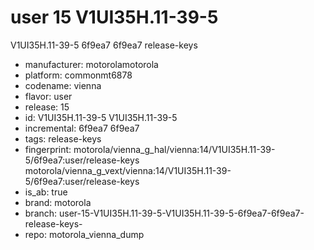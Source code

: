 # user 15 V1UI35H.11-39-5
V1UI35H.11-39-5 6f9ea7
6f9ea7 release-keys
- manufacturer: motorolamotorola
- platform: commonmt6878
- codename: vienna
- flavor: user
- release: 15
- id: V1UI35H.11-39-5
V1UI35H.11-39-5
- incremental: 6f9ea7
6f9ea7
- tags: release-keys
- fingerprint: motorola/vienna_g_hal/vienna:14/V1UI35H.11-39-5/6f9ea7:user/release-keys
motorola/vienna_g_vext/vienna:14/V1UI35H.11-39-5/6f9ea7:user/release-keys
- is_ab: true
- brand: motorola
- branch: user-15-V1UI35H.11-39-5-V1UI35H.11-39-5-6f9ea7-6f9ea7-release-keys-
- repo: motorola_vienna_dump
